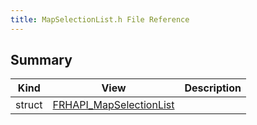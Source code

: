 ```yaml
---
title: MapSelectionList.h File Reference
---
```


## Summary
| Kind | View | Description |
|------|------|-------------|
|struct|[FRHAPI_MapSelectionList](/unreal-plugins/all/structfrhapi__mapselectionlist/#structFRHAPI__MapSelectionList)||
